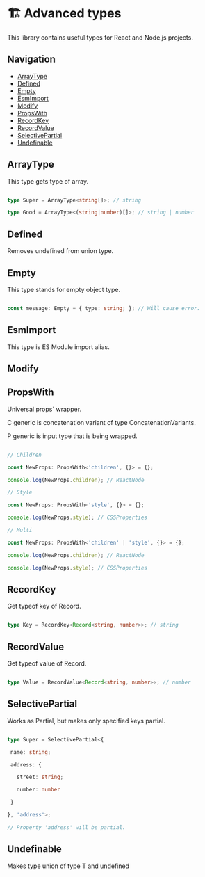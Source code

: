 # 🏗️ Advanced types

This library contains useful types for React and Node.js projects.

## Navigation

* [ArrayType](/#arraytype)
* [Defined](/#defined)
* [Empty](/#empty)
* [EsmImport](/#esmimport)
* [Modify](/#modify)
* [PropsWith](/#propswith)
* [RecordKey](/#recordkey)
* [RecordValue](/#recordvalue)
* [SelectivePartial](/#selectivepartial)
* [Undefinable](/#undefinable)

## ArrayType


This type gets type of array.

```ts

type Super = ArrayType<string[]>; // string

type Good = ArrayType<(string|number)[]>; // string | number

 ```

## Defined


Removes undefined from union type.

 

## Empty


This type stands for empty object type.

```ts

const message: Empty = { type: string; }; // Will cause error.

 ```

## EsmImport


This type is ES Module import alias.

 

## Modify


## PropsWith


Universal props` wrapper.

C generic is concatenation variant of type ConcatenationVariants.

P generic is input type that is being wrapped.

```ts

// Children

const NewProps: PropsWith<'children', {}> = {};

console.log(NewProps.children); // ReactNode

// Style

const NewProps: PropsWith<'style', {}> = {};

console.log(NewProps.style); // CSSProperties

// Multi

const NewProps: PropsWith<'children' | 'style', {}> = {};

console.log(NewProps.children); // ReactNode

console.log(NewProps.style); // CSSProperties

 ```

## RecordKey


Get typeof key of Record.

```ts

type Key = RecordKey<Record<string, number>>; // string

 ```

## RecordValue


Get typeof value of Record.

```ts

type Value = RecordValue<Record<string, number>>; // number

 ```

## SelectivePartial


Works as Partial, but makes only specified keys partial.

```ts

type Super = SelectivePartial<{

 name: string;

 address: {

   street: string;

   number: number

 }

}, 'address'>;

// Property 'address' will be partial.

 ```

## Undefinable


Makes type union of type T and undefined

 
